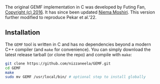 The original GEMF implementation in C was developed by Futing Fan, [Copyright (c) 2016](LICENSE). It has since been updated [Niema Moshiri](https://niema.net/). This version further modified to reproduce Pekar et al.'22.

## Installation
The `GEMF` tool is written in C and has no dependencies beyond a modern C++ compiler (and `make` for convenience). You can simply download the latest release tarball (or clone the repo) and compile with `make`:

```bash
git clone https://github.com/nizzaneela/GEMF.git
cd GEMF
make
sudo mv GEMF /usr/local/bin/ # optional step to install globally
```

